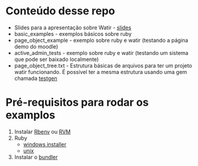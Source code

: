 <h1>Conteúdo desse repo</h1>

<ul>
  <li>Slides para a apresentação sobre Watir - <a target="_BLANK" href="http://www.slideshare.net/rafalima07/apresentao-de-ruby-com-watir-webdriver">slides</a> </li>
  <li>basic_examples - exemplos básicos sobre ruby</li>
  <li>page_object_example - exemplo sobre ruby e watir (testando a página demo do moodle)</li>
  <li>active_admin_tests - exemplo sobre ruby e watir (testando um sistema que pode ser baixado localmente)</li>
  <li>page_object_tree.txt - Estrutura básicas de arquivos para ter um projeto watir funcionando. É possível ter a mesma estrutura usando uma gem chamada <a href="https://github.com/cheezy/testgen">testgen</a></li>
</ul>


<h1>Pré-requisitos para rodar os examplos</h1>

<ol>
  <li>Instalar <a target="_BLANK" href="https://github.com/sstephenson/rbenv">Rbenv</a> ou <a target="_BLANK" href="http://rvm.io/rvm/install">RVM</a></li>
  <li>Ruby
    <ul>
      <li><a target="_BLANK" href="http://rubyinstaller.org/">windows installer</a></li>
      <li><a target="_BLANK" href="https://github.com/sstephenson/rbenv#installing-ruby-versions">unix</a></li>
    </ul>
  </li>
  <li>Instalar o <a target="_BLANK" href="http://bundler.io/">bundler</a></li>
</ol>
